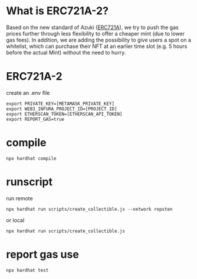 # What is ERC721A-2?

Based on the new standard of Azuki ([ERC721A](https://github.com/chiru-labs/ERC721A)), we try to push the gas prices further through less flexibility to offer a cheaper mint (due to lower gas fees). In addition, we are adding the possibility to give users a spot on a whitelist, which can purchase their NFT at an earlier time slot (e.g. 5 hours before the actual Mint) without the need to hurry.

# ERC721A-2

create an .env file

```
export PRIVATE_KEY=[METAMASK_PRIVATE_KEY]
export WEB3_INFURA_PROJECT_ID=[PROJECT_ID]
export ETHERSCAN_TOKEN=[ETHERSCAN_API_TOKEN]
export REPORT_GAS=true
```

# compile
```
npx hardhat compile
```

# runscript
run remote

```
npx hardhat run scripts/create_collectible.js --network ropsten
```

or local

```
npx hardhat run scripts/create_collectible.js
```

# report gas use

```
npx hardhat test
```